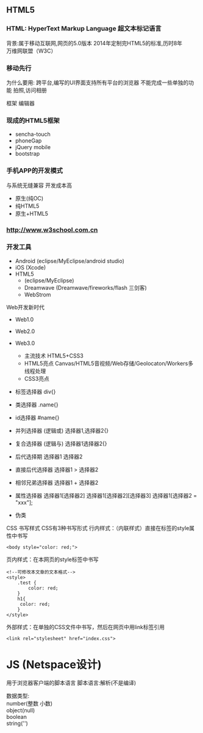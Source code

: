 ## HTML5

### HTML: HyperText Markup Language 超文本标记语言
背景:属于移动互联网,网页的5.0版本
2014年定制完HTML5的标准,历时8年    
万维网联盟（W3C）
### 移动先行 

为什么要用:
跨平台,编写的UI界面支持所有平台的浏览器
不能完成一些单独的功能 拍照,访问相册


框架
编辑器

### 现成的HTML5框架
- sencha-touch
- phoneGap
- jQuery mobile
- bootstrap

### 手机APP的开发模式
与系统无缝兼容 开发成本高
- 原生(纯OC)  
- 纯HTML5
- 原生+HTML5

### http://www.w3school.com.cn

### 开发工具
- Android (eclipse/MyEclipse/android studio)
- iOS (Xcode)
- HTML5 
    - (eclipse/MyEclipse)
    - Dreamwave (Dreamwave/fireworks/flash 三剑客)
    - WebStrom

Web开发新时代
- Web1.0
- Web2.0
- Web3.0
    - 主流技术 HTML5+CSS3
    - HTML5亮点 Canvas/HTML5音视频/Web存储/Geolocaton/Workers多线程处理
    - CSS3亮点
    

- 标签选择器 div{}
- 类选择器 .name{}
- id选择器 #name{}
- 并列选择器  (逻辑或) 选择器1,选择器2{}
- 复合选择器 (逻辑与) 选择器1选择器2{}
- 后代选择期 选择器1 选择器2
- 直接后代选择器 选择器1 > 选择器2
- 相邻兄弟选择器 选择器1 + 选择器2
- 属性选择器 选择器1[选择器2] 选择器1[选择器2][选择器3]
选择器1[选择器2 = "xxx"];
- 伪类

CSS 书写样式
CSS有3种书写形式
行内样式：（内联样式）直接在标签的style属性中书写
```
<body style="color: red;">
```
页内样式：在本网页的style标签中书写
```
<!--可修改本文章的文本格式-->
<style>
    .test {
        color: red;
    }
    h1{
     color: red;
    }
</style>

```
外部样式：在单独的CSS文件中书写，然后在网页中用link标签引用
```
<link rel="stylesheet" href="index.css">
```

# JS (Netspace设计)
用于浏览器客户端的脚本语言
脚本语言:解析(不是编译)

数据类型:<br>
number(整数 小数)<br>
object(null)<br>
boolean<br>
string('')